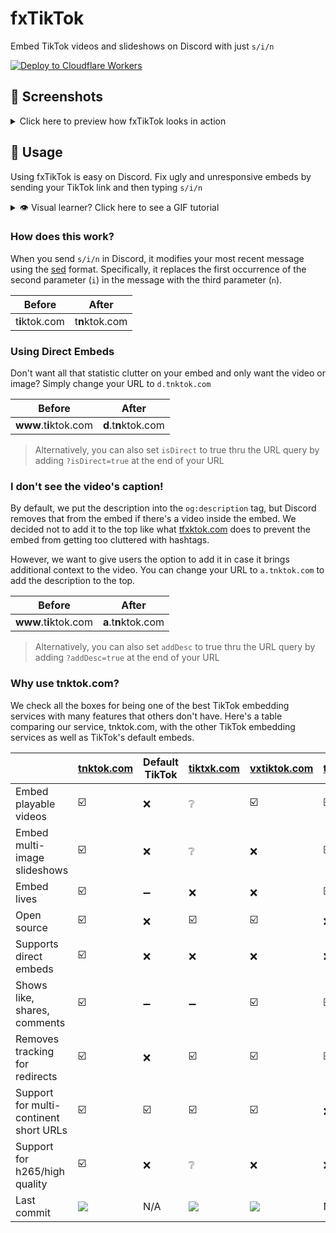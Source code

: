 #  fxTikTok
Embed TikTok videos and slideshows on Discord with just `s/i/n`

[![Deploy to Cloudflare Workers](https://deploy.workers.cloudflare.com/button)](https://deploy.workers.cloudflare.com/?url=https://github.com/okdargy/fxtiktok)

## 📸 Screenshots

<details>
  <summary>Click here to preview how fxTikTok looks in action</summary>

| <img src="https://raw.githubusercontent.com/okdargy/fxTikTok/master/.github/readme/compare.png" alt="Video Preview" height="400px" /> |
| :--------------------------------------------------------------------------------------------------------------------------------------------: |
|                                           Comparing `tiktok.com` vs. `tnktok.com` embeds on Discord                                            |

| <img src="https://raw.githubusercontent.com/okdargy/fxTikTok/master/.github/readme/slideshow.png" alt="Slideshow Preview" /> |
| :--------------------------------------------------------------------------------------------------------------------------: |
|                                                       Slideshow embeds                                                       |

| <img src="https://raw.githubusercontent.com/okdargy/fxTikTok/master/.github/readme/live.png" alt="Live Preview" /> |
| :----------------------------------------------------------------------------------------------------------------: |
|                                                 Live video embeds                                                  |

| <img src="https://raw.githubusercontent.com/okdargy/fxTikTok/master/.github/readme/direct.png" alt="Direct Preview" height="400px" /> |
| :--------------------------------------------------------------------------------------------------------------------: |
|                                               Direct image/video support                                               |

</details>

## 📖 Usage 
Using fxTikTok is easy on Discord. Fix ugly and unresponsive embeds by sending your TikTok link and then typing `s/i/n`

<details>
  <summary>👁️ Visual learner? Click here to see a GIF tutorial</summary>

  <img src=".github/readme/introduction.gif" alt="Introduction GIF" height="500px" style="border-radius:2%" />
</details>

### How does this work?

When you send `s/i/n` in Discord, it modifies your most recent message using the [sed](https://www.gnu.org/software/sed/manual/sed.html) format. Specifically, it replaces the first occurrence of the second parameter (`i`) in the message with the third parameter (`n`).

|     Before     |     After      |
| :------------: | :------------: |
| t**i**ktok.com | t**n**ktok.com |

### Using Direct Embeds

Don't want all that statistic clutter on your embed and only want the video or image? Simply change your URL to `d.tnktok.com`

|         Before         |        After         |
| :--------------------: | :------------------: |
| **www**.t**i**ktok.com | **d**.t**n**ktok.com |

> Alternatively, you can also set `isDirect` to true thru the URL query by adding `?isDirect=true` at the end of your URL

### I don't see the video's caption!

By default, we put the description into the `og:description` tag, but Discord removes that from the embed if there's a video inside the embed. We decided not to add it to the top like what [tfxktok.com](https://tfxktok.com) does to prevent the embed from getting too cluttered with hashtags.

However, we want to give users the option to add it in case it brings additional context to the video. You can change your URL to `a.tnktok.com` to add the description to the top.


|         Before         |        After         |
| :--------------------: | :------------------: |
| **www**.t**i**ktok.com | **a**.t**n**ktok.com |

> Alternatively, you can also set `addDesc` to true thru the URL query by adding `?addDesc=true` at the end of your URL

### Why use tnktok.com?

We check all the boxes for being one of the best TikTok embedding services with many features that others don't have. Here's a table comparing our service, tnktok.com, with the other TikTok embedding services as well as TikTok's default embeds.

|                                        | [tnktok.com](https://www.tnktok.com) | Default TikTok | [tiktxk.com](https://tiktxk.com) | [vxtiktok.com](https://vxtiktok.com) | [tfxktok.com](https://tfxktok.com) |
| -------------------------------------- | ------------------------------------ | -------------- | -------------------------------- | ------------------------------------ | ---------------------------------- |
| Embed playable videos                  | ☑️                                   | ❌             | ❔                               | ☑️                                   | ☑️                                 |
| Embed multi-image slideshows           | ☑️                                   | ❌             | ❔                               | ❌                                   | ☑️                                 |
| Embed lives                            | ☑️                                   | ➖             | ❌                               | ❌                                   | ☑️                                 |
| Open source                            | ☑️                                   | ❌             | ☑️                               | ☑️                                   | ❌                                 |
| Supports direct embeds                 | ☑️                                   | ❌             | ❌                               | ❌                                   | ❌                                 |
| Shows like, shares, comments           | ☑️                                   | ➖             | ➖                               | ☑️                                   | ☑️                                 |
| Removes tracking for redirects         | ☑️                                   | ❌             | ☑️                               | ☑️                                   | ☑️                                 |
| Support for multi-continent short URLs | ☑️                                   | ☑️             | ☑️                               | ☑️                                   | ❌                                 |
| Support for h265/high quality          | ☑️                                   | ❌             | ❔                               | ❌                                   | ❌                                 |
| Last commit                            | [![][tnk]][tnkc]                     | N/A            | [![][txk]][txkc]                 | [![][vxt]][vxtc]                     | N/A                                |

[tnk]: https://img.shields.io/github/last-commit/okdargy/fxTikTok?label
[tnkc]: https://github.com/okdargy/fxTikTok/commits
[txk]: https://img.shields.io/github/last-commit/Britmoji/tiktxk?label
[txkc]: https://github.com/Britmoji/tiktxk/commits
[vxt]: https://img.shields.io/github/last-commit/dylanpdx/vxtiktok?label
[vxtc]: https://github.com/dylanpdx/vxtiktok/commits
